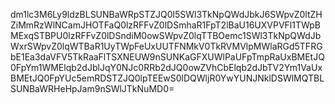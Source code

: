 dm1lc3M6Ly9ldzBLSUNBaWRpSTZJQ0l5SWl3TkNpQWdJbkJ6SWpvZ0ltZHZiMmRzWlNCamJHOTFaQ0lzRFFvZ0lDSmhaR1FpT2lBaU16UXVPVFl1TWpBMExqSTBPU0lzRFFvZ0lDSndiM0owSWpvZ0lqTTBOemc1SWl3TkNpQWdJbWxrSWpvZ0lqWTBaR1UyTWpFeUxUUTFNMkV0TkRVMVlpMWlaRGd5TFRGbE1Ea3daVFV5TkRaaFlTSXNEUW9nSUNKaGFXUWlPaUFpTmpRaUxBMEtJQ0FpYm1WMElqb2dJblJqY0NJc0RRb2dJQ0owZVhCbElqb2dJbTV2Ym1VaUxBMEtJQ0FpYUc5emRDSTZJQ0lpTEEwS0lDQWljR0YwYUNJNklDSWlMQTBLSUNBaWRHeHpJam9nSWlJTkNuMD0=
